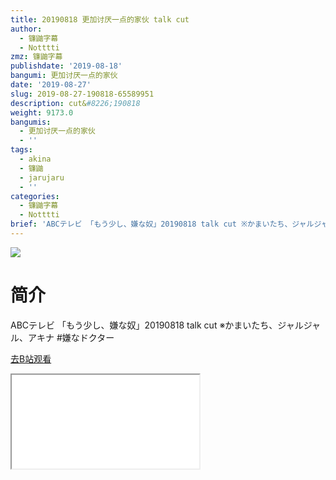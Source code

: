 ```yaml
---
title: 20190818 更加讨厌一点的家伙 talk cut
author:
  - 镰鼬字幕
  - Notttti
zmz: 镰鼬字幕
publishdate: '2019-08-18'
bangumi: 更加讨厌一点的家伙
date: '2019-08-27'
slug: 2019-08-27-190818-65589951
description: cut&#8226;190818
weight: 9173.0
bangumis:
  - 更加讨厌一点的家伙
  - ''
tags:
  - akina
  - 镰鼬
  - jarujaru
  - ''
categories:
  - 镰鼬字幕
  - Notttti
brief: 'ABCテレビ 「もう少し、嫌な奴」20190818 talk cut ※かまいたち、ジャルジャル、アキナ #嫌なドクター'
---
```

![](https://raw.githubusercontent.com/tcgriffith/owaraisite/master/static/tmpimg/b1ded224f2e6c6ea36b9588357a59444007a9c03.jpg.480.jpg)
# 简介  
ABCテレビ
「もう少し、嫌な奴」20190818 talk cut
※かまいたち、ジャルジャル、アキナ
#嫌なドクター  

[去B站观看](https://www.bilibili.com/video/av65589951/)
<div class ="resp-container"><iframe class="testiframe" src="//player.bilibili.com/player.html?aid=65589951"", scrolling="no", allowfullscreen="true" > </iframe></div> 
